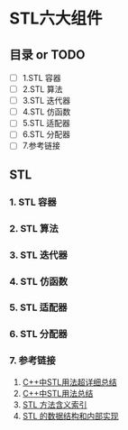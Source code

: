 # STL六大组件
## 目录 or TODO
- [ ] 1.STL 容器
- [ ] 2.STL 算法
- [ ] 3.STL 迭代器
- [ ] 4.STL 仿函数
- [ ] 5.STL 适配器
- [ ] 6.STL 分配器
- [ ] 7.参考链接
## STL

### 1. STL 容器

### 2. STL 算法

### 3. STL 迭代器

### 4. STL 仿函数

### 5. STL 适配器

### 6. STL 分配器

### 7. 参考链接

1. [C++中STL用法超详细总结](https://blog.csdn.net/u010183728/article/details/81913729?utm_medium=distribute.pc_relevant.none-task-blog-2~default~BlogCommendFromMachineLearnPai2~default-5.control&depth_1-utm_source=distribute.pc_relevant.none-task-blog-2~default~BlogCommendFromMachineLearnPai2~default-5.control)
2. [C++中STL用法总结](https://blog.csdn.net/piaoxuezhong/article/details/54348787?utm_medium=distribute.pc_relevant.none-task-blog-2~default~BlogCommendFromMachineLearnPai2~default-13.control&depth_1-utm_source=distribute.pc_relevant.none-task-blog-2~default~BlogCommendFromMachineLearnPai2~default-13.control)
3. [STL 方法含义索引](https://github.com/huihut/interview/tree/master/STL)
4. [STL 的数据结构和内部实现](https://www.jianshu.com/p/1f8329e26231)

